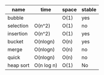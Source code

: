 |name|time|space|stable|
|-|-|-|-|
|bubble||O(1)|yes|
|selection|O(n^2)|O(1)|no|
|insertion|O(n^2)|O(1)|yes|
|bucket|O(nlogn)|O(n)|yes|
|merge|O(nlogn)|O(n)|no|
|quick|O(nlogn)|O(n)|no|
|heap sort|O(n log n)|O(1)|No|